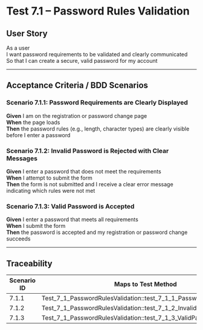 # Test 7.1 – Password Rules Validation

## User Story
As a user  
I want password requirements to be validated and clearly communicated  
So that I can create a secure, valid password for my account

---

## Acceptance Criteria / BDD Scenarios

### Scenario 7.1.1: Password Requirements are Clearly Displayed
**Given** I am on the registration or password change page  
**When** the page loads  
**Then** the password rules (e.g., length, character types) are clearly visible before I enter a password

### Scenario 7.1.2: Invalid Password is Rejected with Clear Messages
**Given** I enter a password that does not meet the requirements  
**When** I attempt to submit the form  
**Then** the form is not submitted and I receive a clear error message indicating which rules were not met

### Scenario 7.1.3: Valid Password is Accepted
**Given** I enter a password that meets all requirements  
**When** I submit the form  
**Then** the password is accepted and my registration or password change succeeds

---

## Traceability

| Scenario ID | Maps to Test Method                                                   |
|-------------|----------------------------------------------------------------------|
| 7.1.1       | Test_7_1_PasswordRulesValidation::test_7_1_1_PasswordRulesVisible    |
| 7.1.2       | Test_7_1_PasswordRulesValidation::test_7_1_2_InvalidPasswordRejected |
| 7.1.3       | Test_7_1_PasswordRulesValidation::test_7_1_3_ValidPasswordAccepted   |
